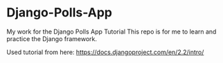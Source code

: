 # Django-Polls-App
My work for the Django Polls App Tutorial This repo is for me to learn and practice the Django framework.

Used tutorial from here:
https://docs.djangoproject.com/en/2.2/intro/
